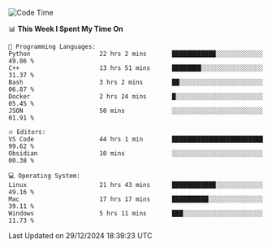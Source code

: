 
<!--START_SECTION:waka-->
![Code Time](http://img.shields.io/badge/Code%20Time-2%2C960%20hrs%2036%20mins-blue)

📊 **This Week I Spent My Time On** 

```text
💬 Programming Languages: 
Python                   22 hrs 2 mins       ████████████░░░░░░░░░░░░░   49.86 % 
C++                      13 hrs 51 mins      ████████░░░░░░░░░░░░░░░░░   31.37 % 
Bash                     3 hrs 2 mins        ██░░░░░░░░░░░░░░░░░░░░░░░   06.87 % 
Docker                   2 hrs 24 mins       █░░░░░░░░░░░░░░░░░░░░░░░░   05.45 % 
JSON                     50 mins             ░░░░░░░░░░░░░░░░░░░░░░░░░   01.91 % 

🔥 Editors: 
VS Code                  44 hrs 1 min        █████████████████████████   99.62 % 
Obsidian                 10 mins             ░░░░░░░░░░░░░░░░░░░░░░░░░   00.38 % 

💻 Operating System: 
Linux                    21 hrs 43 mins      ████████████░░░░░░░░░░░░░   49.16 % 
Mac                      17 hrs 17 mins      ██████████░░░░░░░░░░░░░░░   39.11 % 
Windows                  5 hrs 11 mins       ███░░░░░░░░░░░░░░░░░░░░░░   11.73 % 
```


 Last Updated on 29/12/2024 18:39:23 UTC
<!--END_SECTION:waka-->

